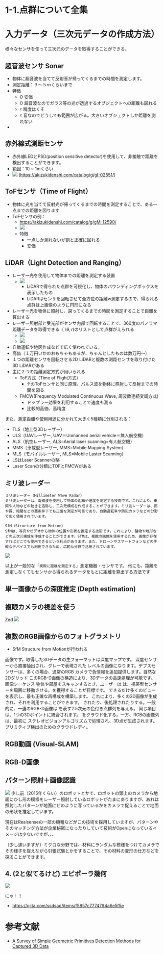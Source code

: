 # 1-1.点群について全集

# 入力データ（三次元データの作成方法）
様々なセンサを使って三次元のデータを取得することができる。


## 超音波センサ Sonar
- 物体に超音波を当てて反射音が帰ってくるまでの時間を測定します。 
- 測定距離：３〜５ｍくらいまで
- 特徴
  - O 安価
  - O 超音波なのでガラス等の光が透過するオブジェクトへの距離も図れる
  - ☓ 精度はくそ
  - ☓ 音なのでどうしても範囲が広がる。大きいオブジェクトしか距離を測れない
- [](https://akizukidenshi.com/img/goods/2/M-11009.jpg)

## 赤外線式測距センサ
- 赤外線LEDとPSD(position sensitive detector)を使用して、非接触で距離を検出することができます。
- 範囲：10 ~ 1mくらい
- ![](https://akizukidenshi.com/img/goods/3/I-02551.jpg) (https://akizukidenshi.com/catalog/g/gI-02551/)

## ToFセンサ（Time of Flight）
- 物体に光を当てて反射光が帰ってくるまでの時間を測定することで、ある一点までの距離を図ります
- ToFセンサの例：
  - https://akizukidenshi.com/catalog/g/gM-12590/
  - ![](https://akizukidenshi.com/img/goods/L/M-12590.JPG)
  - 特徴
    - 一点しか測れないが割と正確に図れる
    - 安価

## LiDAR（Light Detection and Ranging）
- レーザー光を使用して物体までの距離を測定する装置
  - ![](https://japan.cnet.com/storage/2019/09/12/ee9a00a62e60f3ee052736271936083c/2019_09_12_sato_nobuhiko_010_image_01.jpg)
    - LiDARで得られた点群を可視化し、物体のバウンディングボックスを表示したもの
    - LiDARはセンサを回転させて全方位の距離w測定するので、得られる点群は上画像のように円形になる
- レーザー光を物体に照射し、戻ってくるまでの時間を測定することで距離を算出する
- レーザー照射部と受光部がセンサ内部で回転することで、360度のパノラマ距離データを取得できる（ $(\theta, r)$のリストとして点群がえられる
  - ![](https://img.directindustry.com/ja/images_di/photo-mg/182407-10533276.jpg)
  - ![](https://xtech.nikkei.com/atcl/nxt/column/18/00009/00066/topm.jpg)
- 自動運転や地図作成などで広く使われている。
- 高価（１万円いかのおもちゃもあるが、ちゃんとしたものは数万円〜）
- １つの距離センサを回転させる2D LiDARと複数の測距センサを取り付けた3D LiDARがある
- 主に２つの距離測定方式が用いられる
  - ToF方式（Time of Flight方式）
    - ↑のToFセンサと同じ原理。パルス波を物体に照射して反射までの時間を図る
  - FMCW(Frequency Modulated Continuous Wave, 周波数連続変調方式)
    - ドップラー効果を利用することで速度も測る
    - 比較的高価、高精度

また、測定距離や使用用途に分かれて大きく5種類に分別される：

  - TLS（地上型3Dレーザー）
  - ULS（UAVレーザー, UAV＝Unmanned aerial vehicle＝無人航空機）
  - ALS（航空レーザー, ALS=Aerial laser scanning=有人航空機）
  - MMS（車載型レーザー, MMS=Mobile Mapping System）
  - MLS（モバイルレーザー, MLS=Mobile Laster Scanning）
- LSはLaser Scannerの略
- Laser Scanの分類にTOFとFMCWがある


## ミリ波レーダー

    ミリ波レーダー（Millimeter Wave Radar）
    ミリ波レーダーは、電磁波を使用して物体の距離や速度を測定する技術です。これにより、車両や人物などの動きを追跡し、三次元構成を作成することができます。ミリ波レーダーは、雨や霧、暗闇などの悪条件下でも正確な測定が可能であり、自動運転車や防犯カメラなどの分野で広く使用されています。

    SfM（Structure from Motion）
    SfMは、写真やビデオから物体の位置や形状を推定する技術です。これにより、建物や地形などの三次元構成を作成することができます。SfMは、複数の画像を使用するため、画像が存在すればどこでも使用できるという利点があります。また、ドローンやスマートフォンなどの手軽なデバイスでも利用できるため、広範な分野で活用されています。
![](https://haratta-tech-lab.com/wp-content/uploads/2020/11/20200908221657.jpg)


以上が一般的な「`実際に距離を測定する`」測定機器・センサです。
他にも、距離を測定しなくてもセンサから得られるデータをもとに距離を算出する方法です


## 単一画像からの深度推定 (Depth estimation)


## 複眼カメラの視差を使う
Zed
![](https://m.media-amazon.com/images/I/61QnQHliBFS._AC_SL1500_.jpg)


## 複数のRGB画像からのフォトグラメトリ
- SfM Structure from Motionが行われる

画像です。取得した3Dデータの生フォーマットは深度マップです。
深度センサーから直接抽出され、グレーで表現された
レベルの画像になります。デプスセンサーは、多くの場合、通常のRGB
カメラで色情報を追加提供します。自然な2Dグリッド
このRGB-D画像の構造により、3Dデータの高速処理が可能です。
画像シーケンス 物体や部屋をスキャンするとき、ユーザーは
は、携帯型センサーを周囲に移動させる。を獲得することが目標です。
できるだけ多くのビューを表示し、最も正確な再構成を構築します。
これにより、多くの2D画像が生成され、それを利用することができます。
されたり、後処理されたりする。一般的に、一連のRGB-D画像は
を表す2.5次元の色付き点群列を与える。
同じ項目は、1つの3Dポイントに統合されます。
をクラウド化する。一方、RGBの画像列は、最初に
ステレオビジョンアルゴリズムで処理され、3D点が生成されます。
プリミティブ検出のためのクラウドレディ。

## RGB動画 (Visual-SLAM)


## RGB-D画像


## パターン照射＋画像認識
![](https://robotics.hiroshima-u.ac.jp/wp/assets/images/hyper_human_applications/blink_dot/concept-1.png)
少し前（2015年くらい）のロボットとかで、ロボットの頭上のカメラから地面にひし形の模様をレーザー照射しているロボットがたまにありますが、あれは照射したパターンが地面にどのように写っているかをカメラで捉えることで地面の形状を推定しています。

現在はRealsenseの一部の機種などがこの技術を採用していますが、パターンやそのマッチング方法が企業秘密になったりしていて技術がOpenになっているイメージは少ないですが、、、

（少し違いますが）ミクロな分野では、材料にランダムな模様をつけてカメラでその様子を捉えながら引張試験とかをすることで、その材料の変形の仕方などを探ることができます。


## 4. (2と似てるけど) エピポーラ幾何
![](https://qiita-user-contents.imgix.net/https%3A%2F%2Fqiita-image-store.s3.ap-northeast-1.amazonaws.com%2F0%2F581710%2F92400031-c68f-342e-efad-b4247825c50b.png?ixlib=rb-4.0.0&auto=format&gif-q=60&q=75&w=1400&fit=max&s=ef7acaf29da3a4212fe39108255c41ac)

にゃ！！

- https://qiita.com/ssdsad/items/f5857c7774794a6e5f5e


# 参考文献
- [A Survey of Simple Geometric Primitives Detection Methods for Captured 3D Data](https://perso.telecom-paristech.fr/boubek/papers/GeoPrimFitSurvey/GeoPrimFitSurvey.pdf)

